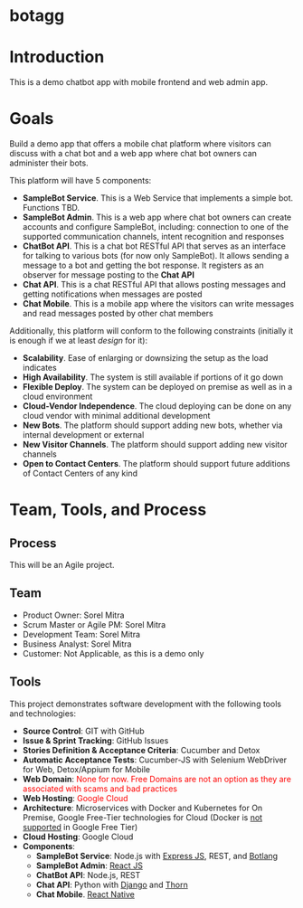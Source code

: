 # botagg

# Introduction

This is a demo chatbot app with mobile frontend and web admin app.


# Goals

Build a demo app that offers a mobile chat platform where visitors can discuss with a chat bot and a web app where chat bot owners can administer their bots.

This platform will have 5 components:

* **SampleBot Service**. This is a Web Service that implements a simple bot. Functions TBD.
* **SampleBot Admin**. This is a web app where chat bot owners can create accounts and configure SampleBot, including: connection to one of the supported communication channels, intent recognition and responses
* **ChatBot API**. This is a chat bot RESTful API that serves as an interface for talking to various bots (for now only SampleBot). It allows sending a message to a bot and getting the bot response. It registers as an observer for message posting to the **Chat API**
* **Chat API**. This is a chat RESTful API that allows posting messages and getting notifications when messages are posted
* **Chat Mobile**. This is a mobile app where the visitors can write messages and read messages posted by other chat members

Additionally, this platform will conform to the following constraints (initially it is enough if we at least *design* for it):

* **Scalability**. Ease of enlarging or downsizing the setup as the load indicates
* **High Availability**. The system is still available if portions of it go down
* **Flexible Deploy**. The system can be deployed on premise as well as in a cloud environment
* **Cloud-Vendor Independence**. The cloud deploying can be done on any cloud vendor with minimal additional development
* **New Bots**. The platform should support adding new bots, whether via internal development or external
* **New Visitor Channels**. The platform should support adding new visitor channels
* **Open to Contact Centers**. The platform should support future additions of Contact Centers of any kind

# Team, Tools, and Process

## Process

This will be an Agile project.

## Team

- Product Owner: Sorel Mitra
- Scrum Master or Agile PM: Sorel Mitra
- Development Team: Sorel Mitra
- Business Analyst: Sorel Mitra
- Customer: Not Applicable, as this is a demo only

## Tools

This project demonstrates software development with the following tools and technologies:

- **Source Control**: GIT with GitHub
- **Issue & Sprint Tracking**: GitHub Issues
- **Stories Definition & Acceptance Criteria**: Cucumber and Detox
- **Automatic Acceptance Tests**: Cucumber-JS with Selenium WebDriver for Web, Detox/Appium for Mobile
- **Web Domain**: <span style="color:red">None for now. Free Domains are not an option as they are associated with scams and bad practices</span>
- **Web Hosting**: <span style="color:red">Google Cloud</span>
- **Architecture**: Microservices with Docker and Kubernetes for On Premise, Google Free-Tier technologies for Cloud (Docker is [not supported](https://cloud.google.com/cloud-build/docs/quickstart-docker) in Google Free Tier)
- **Cloud Hosting**: Google Cloud
- **Components**:
	* **SampleBot Service**: Node.js with [Express JS](https://expressjs.com/), REST, and [Botlang](https://botlang.org)
	* **SampleBot Admin**: [React JS](https://reactjs.org/)
	* **ChatBot API**: Node.js, REST
	* **Chat API**: Python with [Django](https://www.djangoproject.com/) and [Thorn](https://pypi.org/project/thorn/)
	* **Chat Mobile**. [React Native](https://facebook.github.io/react-native/)
